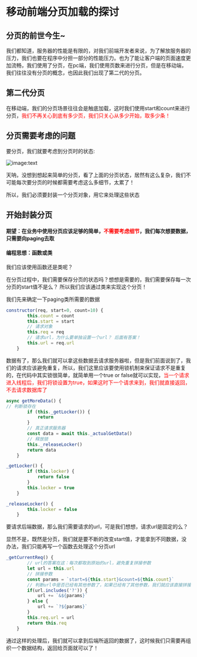 # 移动前端分页加载的探讨

## 分页的前世今生~

我们都知道，服务器的性能是有限的，对我们前端开发者来说，为了解放服务器的压力，我们也要在程序中分担一部分的性能压力。也为了能让客户端的页面速度更加流畅，我们使用了分页，在pc端，我们使用页数来进行分页，但是在移动端，我们往往没有分页的概念，也因此我们出现了第二代的分页。

## 第二代分页

在移动端，我们的分页场景往往会是触底加载，这时我们使用start和count来进行分页，<font color="red">我们不再关心到底有多少页，我们只关心从多少开始，取多少条！</font>

## 分页需要考虑的问题

要分页，我们就要考虑到分页时的状态:

![image:text](http://hulincloud.cn/images/vuepress/w-2.jpg)

天呐，没想到想起来简单的分页，看了上面的分页状态，居然有这么复杂，我们不可能每次要分页的时候都需要考虑这么多细节，太累了！

所以，我们必须要封装一个分页对象，用它来处理这些状态

## 开始封装分页

#### 期望：在业务中使用分页应该足够的简单，<font color="red">不需要考虑细节</font>，我们每次想要数据，只需要向paging去取

#### 编程思想：函数或类

我们应该使用函数还是类呢？

在分页过程中，我们需要保存分页的状态吗？想想是需要的，我们需要保存每一次分页的start值不是么？
所以我们应该通过类来实现这个分页！

我们先来确定一下paging类所需要的数据

```javascript
constructor(req, start=0, count=10) {
        this.count = count
        this.start = start
        // 请求对象
        this.req = req
        // 请求url，为什么要单独设置一个url？ 后面有答案！
        this.url = req.url
    }
```

数据有了，那么我们就可以拿这些数据去请求服务器啦，但是我们前面说到了，我们的请求应该避免重复，所以，我们这里应该要使用锁机制来保证请求不是重复的，在代码中其实锁很简单，就简单用一个true or false就可以实现，<font color="red">当一个请求进入线程后，我们将锁设置为true，如果这时下一个请求来到，我们就直接返回，不去请求数据库了</font>
```javascript
async getMoreData() {
// 判断锁存在
        if (this._getLocker()) {
            return
        }
        // 真正请求服务器
        const data = await this._actualGetData()
        // 释放锁
        this._releaseLocker()
        return data
    }

_getLocker() {
        if (this.locker) {
            return false
        }
        this.locker = true
    }

_releaseLocker() {
        this.locker = false
    }
```

要请求后端数据，那么我们需要请求的url，可是我们想想，请求url是固定的么？

显然不是，既然是分页，我们就是要不断的改变start值，才能拿到不同数据，没办法，我们只能再写一个函数去处理这个分页url

```javascript
_getCurrentReq() {
        // url的答案在这：每次都取到原始的url，避免重复拼接参数
        let url = this.url
        // 拼接参数
        const params = `start=${this.start}&count=${this.count}`
        // 判断url中是否已经有其他参数了，如果已经有了其他参数，我们就应该直接拼接&符号
        if(url.includes('?')) {
            url += `&${params}`
        } else {
            url += `?${params}`
        }
        this.req.url = url
        return this.req
    }
```

通过这样的处理后，我们就可以拿到后端所返回的数据了，这时候我们只需要再组织一个数据结构，返回给页面就可以了！











